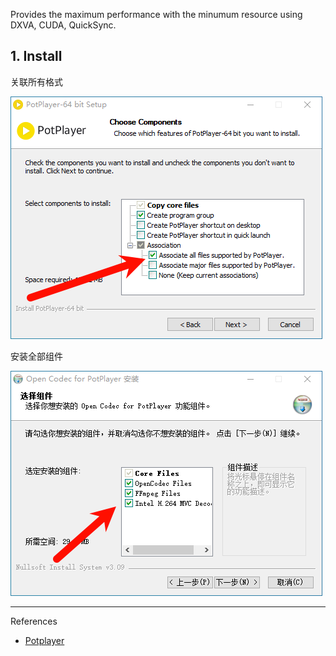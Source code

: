 Provides the maximum performance with the minumum resource using DXVA, CUDA, QuickSync.

## 1. Install

关联所有格式

![关联所有格式](./../../../../../images/Potplayer/%E5%85%B3%E8%81%94%E6%89%80%E6%9C%89%E6%A0%BC%E5%BC%8F.png)

安装全部组件

![安装全部组件](./../../../../../images/Potplayer/%E5%AE%89%E8%A3%85%E5%85%A8%E9%83%A8%E7%BB%84%E4%BB%B6.png)

---

References

- [Potplayer](https://potplayer.tv/)